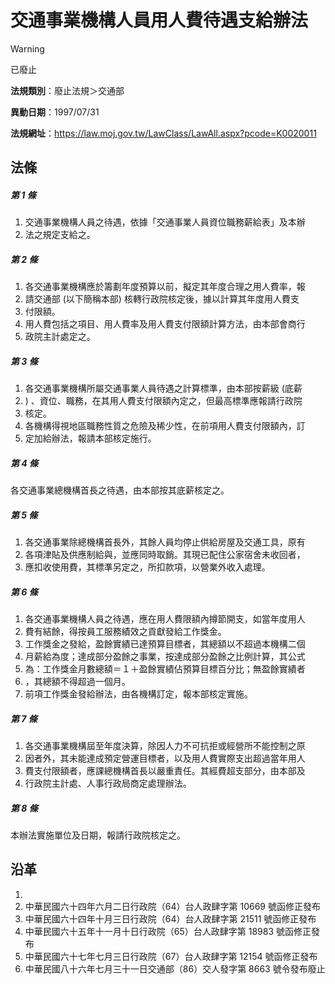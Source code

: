 # 交通事業機構人員用人費待遇支給辦法


> [!WARNING]
> 已廢止


**法規類別**：廢止法規＞交通部

**異動日期**：1997/07/31  

**法規網址**：https://law.moj.gov.tw/LawClass/LawAll.aspx?pcode=K0020011



## 法條
##### 第 1 條
1. 交通事業機構人員之待遇，依據「交通事業人員資位職務薪給表」及本辦
1. 法之規定支給之。

##### 第 2 條
1. 各交通事業機構應於籌劃年度預算以前，擬定其年度合理之用人費率，報
1. 請交通部 (以下簡稱本部) 核轉行政院核定後，據以計算其年度用人費支
1. 付限額。
1. 用人費包括之項目、用人費率及用人費支付限額計算方法，由本部會商行
1. 政院主計處定之。

##### 第 3 條
1. 各交通事業機構所屬交通事業人員待遇之計算標準，由本部按薪級 (底薪
1. ) 、資位、職務，在其用人費支付限額內定之，但最高標準應報請行政院
1. 核定。
1. 各機構得視地區職務性質之危險及稀少性，在前項用人費支付限額內，訂
1. 定加給辦法，報請本部核定施行。

##### 第 4 條
各交通事業總機構首長之待遇，由本部按其底薪核定之。

##### 第 5 條
1. 各交通事業除總機構首長外，其餘人員均停止供給房屋及交通工具，原有
1. 各項津貼及供應制給與，並應同時取銷。其現已配住公家宿舍未收回者，
1. 應扣收使用費，其標準另定之，所扣款項，以營業外收入處理。

##### 第 6 條
1. 各交通事業機構人員之待遇，應在用人費限額內撙節開支，如當年度用人
1. 費有結餘，得按員工服務績效之貢獻發給工作獎金。
1. 工作獎金之發給，盈餘實績已達預算目標者，其總額以不超過本機構二個
1. 月薪給為度；達成部分盈餘之事業，按達成部分盈餘之比例計算，其公式
1. 為：工作獎金月數總額＝１＋盈餘實績佔預算目標百分比；無盈餘實績者
1. ，其總額不得超過一個月。
1. 前項工作獎金發給辦法，由各機構訂定，報本部核定實施。

##### 第 7 條
1. 各交通事業機構屆至年度決算，除因人力不可抗拒或經營所不能控制之原
1. 因者外，其未能達成預定營運目標者，以及用人費實際支出超過當年用人
1. 費支付限額者，應課總機構首長以嚴重責任。其經費超支部分，由本部及
1. 行政院主計處、人事行政局商定處理辦法。

##### 第 8 條
本辦法實施單位及日期，報請行政院核定之。

## 沿革
1. 
1. 中華民國六十四年六月二日行政院（64）台人政肆字第 10669  號函修正發布
1. 中華民國六十四年十月三日行政院（64）台人政肆字第 21511  號函修正發布
1. 中華民國六十五年十一月十日行政院（65）台人政肆字第 18983  號函修正發布
1. 中華民國六十七年七月三日行政院（67）台人政肆字第 12154  號函修正發布
1. 中華民國八十六年七月三十一日交通部（86）交人發字第 8663 號令發布廢止
